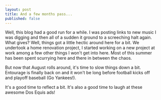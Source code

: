 ```yaml
---
layout: post
title: And a few months pass...
published: false
---
```

Well, this blog had a good run for a while.  I was posting links to new music I was digging and then all of a sudden it ground to a screeching halt again.  What gives?  Well, things got a little hectic around here for a bit.  We undertook a home renovation project, I started working on a new project at work among a few other things I won't get into here.  Most of this summer has been spent scurrying here and there in between the chaos.

But now that August rolls around, it's time to slow things down a bit.  Entourage is finally back on and it won't be long before football kicks off and playoff baseball (Go Yankees!).

It's a good time to reflect a bit.  It's also a good time to laugh at these awesome Dos Equis ads!

<object width="425" height="344"><param name="movie" value="http://www.youtube.com/v/p2SSZA0CjdQ&hl=en&fs=1&"></param><param name="allowFullScreen" value="true"></param><param name="allowscriptaccess" value="always"></param><embed src="http://www.youtube.com/v/p2SSZA0CjdQ&hl=en&fs=1&" type="application/x-shockwave-flash" allowscriptaccess="always" allowfullscreen="true" width="425" height="344"></embed></object>
